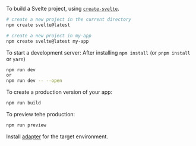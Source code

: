 To build a Svelte project, using [`create-svelte`](https://github.com/sveltejs/kit/tree/main/packages/create-svelte).

```bash
# create a new project in the current directory
npm create svelte@latest

# create a new project in my-app
npm create svelte@latest my-app
```

To start a development server:
After installing `npm install` (or `pnpm install` or `yarn`)

```bash
npm run dev
or
npm run dev -- --open
```

To create a production version of your app:

```bash
npm run build
```

To preview tehe production:

```bash
npm run preview
```

Install [adapter](https://kit.svelte.dev/docs/adapters) for the target environment.
